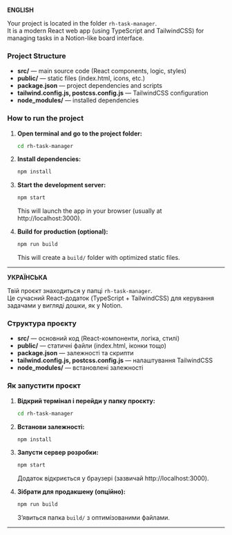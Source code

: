 **ENGLISH**

Your project is located in the folder `rh-task-manager`.  
It is a modern React web app (using TypeScript and TailwindCSS) for managing tasks in a Notion-like board interface.

### Project Structure
- **src/** — main source code (React components, logic, styles)
- **public/** — static files (index.html, icons, etc.)
- **package.json** — project dependencies and scripts
- **tailwind.config.js, postcss.config.js** — TailwindCSS configuration
- **node_modules/** — installed dependencies

### How to run the project

1. **Open terminal and go to the project folder:**
   ```sh
   cd rh-task-manager
   ```

2. **Install dependencies:**
   ```sh
   npm install
   ```

3. **Start the development server:**
   ```sh
   npm start
   ```
   This will launch the app in your browser (usually at http://localhost:3000).

4. **Build for production (optional):**
   ```sh
   npm run build
   ```
   This will create a `build/` folder with optimized static files.

---

**УКРАЇНСЬКА**

Твій проєкт знаходиться у папці `rh-task-manager`.  
Це сучасний React-додаток (TypeScript + TailwindCSS) для керування задачами у вигляді дошки, як у Notion.

### Структура проєкту
- **src/** — основний код (React-компоненти, логіка, стилі)
- **public/** — статичні файли (index.html, іконки тощо)
- **package.json** — залежності та скрипти
- **tailwind.config.js, postcss.config.js** — налаштування TailwindCSS
- **node_modules/** — встановлені залежності

### Як запустити проєкт

1. **Відкрий термінал і перейди у папку проєкту:**
   ```sh
   cd rh-task-manager
   ```

2. **Встанови залежності:**
   ```sh
   npm install
   ```

3. **Запусти сервер розробки:**
   ```sh
   npm start
   ```
   Додаток відкриється у браузері (зазвичай http://localhost:3000).

4. **Зібрати для продакшену (опційно):**
   ```sh
   npm run build
   ```
   З’явиться папка `build/` з оптимізованими файлами.

---
